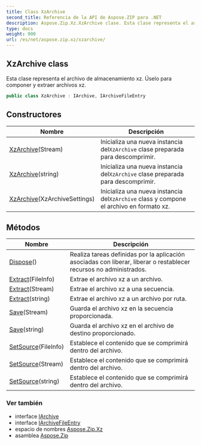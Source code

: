 ```yaml
---
title: Class XzArchive
second_title: Referencia de la API de Aspose.ZIP para .NET
description: Aspose.Zip.Xz.XzArchive clase. Esta clase representa el archivo de almacenamiento xz. Úselo para componer y extraer archivos xz.
type: docs
weight: 900
url: /es/net/aspose.zip.xz/xzarchive/
---
```

## XzArchive class

Esta clase representa el archivo de almacenamiento xz. Úselo para componer y extraer archivos xz.

```csharp
public class XzArchive : IArchive, IArchiveFileEntry
```

## Constructores

| Nombre | Descripción |
| --- | --- |
| [XzArchive](xzarchive/#constructor_1)(Stream) | Inicializa una nueva instancia del`XzArchive` clase preparada para descomprimir. |
| [XzArchive](xzarchive/#constructor_2)(string) | Inicializa una nueva instancia del`XzArchive` clase preparada para descomprimir. |
| [XzArchive](xzarchive/#constructor)(XzArchiveSettings) | Inicializa una nueva instancia del`XzArchive` class y compone el archivo en formato xz. |

## Métodos

| Nombre | Descripción |
| --- | --- |
| [Dispose](../../aspose.zip.xz/xzarchive/dispose/)() | Realiza tareas definidas por la aplicación asociadas con liberar, liberar o restablecer recursos no administrados. |
| [Extract](../../aspose.zip.xz/xzarchive/extract/#extract_1)(FileInfo) | Extrae el archivo xz a un archivo. |
| [Extract](../../aspose.zip.xz/xzarchive/extract/#extract_2)(Stream) | Extrae el archivo xz a una secuencia. |
| [Extract](../../aspose.zip.xz/xzarchive/extract/#extract)(string) | Extrae el archivo xz a un archivo por ruta. |
| [Save](../../aspose.zip.xz/xzarchive/save/#save)(Stream) | Guarda el archivo xz en la secuencia proporcionada. |
| [Save](../../aspose.zip.xz/xzarchive/save/#save_1)(string) | Guarda el archivo xz en el archivo de destino proporcionado. |
| [SetSource](../../aspose.zip.xz/xzarchive/setsource/#setsource)(FileInfo) | Establece el contenido que se comprimirá dentro del archivo. |
| [SetSource](../../aspose.zip.xz/xzarchive/setsource/#setsource_1)(Stream) | Establece el contenido que se comprimirá dentro del archivo. |
| [SetSource](../../aspose.zip.xz/xzarchive/setsource/#setsource_2)(string) | Establece el contenido que se comprimirá dentro del archivo. |

### Ver también

* interface [IArchive](../../aspose.zip/iarchive/)
* interface [IArchiveFileEntry](../../aspose.zip/iarchivefileentry/)
* espacio de nombres [Aspose.Zip.Xz](../../aspose.zip.xz/)
* asamblea [Aspose.Zip](../../)


